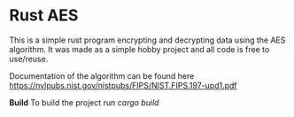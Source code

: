 # Rust AES

This is a simple rust program encrypting and decrypting data using the AES algorithm. 
It was made as a simple hobby project and all code is free to use/reuse.

Documentation of the algorithm can be found here https://nvlpubs.nist.gov/nistpubs/FIPS/NIST.FIPS.197-upd1.pdf

**Build**
To build the project run _cargo build_

